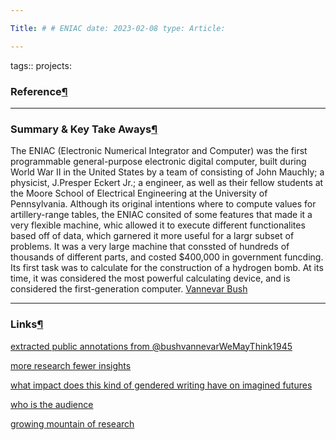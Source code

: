 ```yaml
---

Title: # # ENIAC date: 2023-02-08 type: Article:

---
```


tags:: projects:[](https://natmeng.github.io/memx2/sources/The_First_Computer/)

### Reference[¶](https://natmeng.github.io/memx2/sources/The_First_Computer/#reference "Permanent link")



---

### Summary & Key Take Aways[¶](https://natmeng.github.io/memx2/sources/The_First_Computer/#summary-key-take-aways "Permanent link")
The ENIAC (Electronic Numerical Integrator and Computer) was the first programmable general-purpose electronic digital computer, built during World War II in the United States by a team of  consisting of John Mauchly; a physicist, J.Presper Eckert Jr.; a engineer, as well as their fellow students at the Moore School of Electrical Engineering at the University of Pennsylvania. Although its original intentions where to compute values for artillery-range tables, the ENIAC consited of some features that made it a very flexible machine, whic allowed it to execute different functionalites based off of data, which garnered it more useful for a largr subset of problems. It was a very large machine that conssted of hundreds of thousands of different parts, and costed $400,000 in government funcding. Its first task was to calculate for the construction of a hydrogen bomb. At its time, it was considered the most powerful calculating device, and is considered the first-generation computer.
[Vannevar Bush](https://en.wikipedia.org/wiki/Vannevar_Bush) 

---

### Links[¶](https://shawngraham.github.io/hist1900c-demo-memex/sources/%40bushvannevarWeMayThink1945/#links "Permanent link")

[extracted public annotations from @bushvannevarWeMayThink1945](https://shawngraham.github.io/hist1900c-demo-memex/thoughts/extracted%20public%20annotations%20from%20%40bushvannevarWeMayThink1945/)

[more research fewer insights](https://shawngraham.github.io/hist1900c-demo-memex/thoughts/more%20research%20fewer%20insights/)

[what impact does this kind of gendered writing have on imagined futures](https://shawngraham.github.io/hist1900c-demo-memex/thoughts/what%20impact%20does%20this%20kind%20of%20gendered%20writing%20have%20on%20imagined%20futures/)

[who is the audience](https://shawngraham.github.io/hist1900c-demo-memex/thoughts/who%20is%20the%20audience/)

[growing mountain of research](https://shawngraham.github.io/hist1900c-demo-memex/thoughts/growing%20mountain%20of%20research/)




